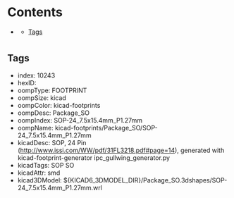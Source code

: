 



Contents
========

* [](#)
	* [Tags](#tags)

# 

## Tags

- index: 10243
- hexID: 
- oompType: FOOTPRINT
- oompSize: kicad
- oompColor: kicad-footprints
- oompDesc: Package_SO
- oompIndex: SOP-24_7.5x15.4mm_P1.27mm
- oompName: kicad-footprints/Package_SO/SOP-24_7.5x15.4mm_P1.27mm
- kicadDesc: SOP, 24 Pin (http://www.issi.com/WW/pdf/31FL3218.pdf#page=14), generated with kicad-footprint-generator ipc_gullwing_generator.py
- kicadTags: SOP SO
- kicadAttr: smd
- kicad3DModel: ${KICAD6_3DMODEL_DIR}/Package_SO.3dshapes/SOP-24_7.5x15.4mm_P1.27mm.wrl
